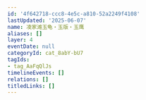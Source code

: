 ```yaml
---
id: '4f642718-ccc8-4e5c-a810-52a2249f4108'
lastUpdated: '2025-06-07'
name: 凌家滩玉龟・玉版・玉鹰
aliases: []
layer: 4
eventDate: null
categoryId: cat_8abY-bU7
tagIds:
- tag_AaFqQlJs
timelineEvents: []
relations: []
titledLinks: []
---
```


